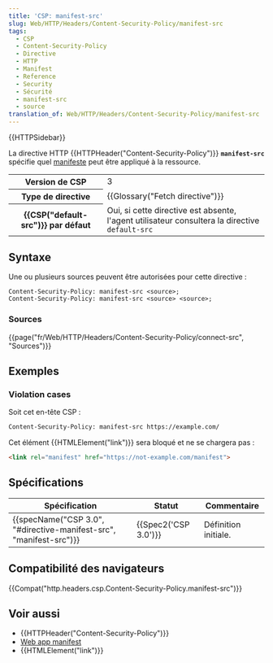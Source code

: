 ```yaml
---
title: 'CSP: manifest-src'
slug: Web/HTTP/Headers/Content-Security-Policy/manifest-src
tags:
  - CSP
  - Content-Security-Policy
  - Directive
  - HTTP
  - Manifest
  - Reference
  - Security
  - Sécurité
  - manifest-src
  - source
translation_of: Web/HTTP/Headers/Content-Security-Policy/manifest-src
---
```

{{HTTPSidebar}}

La directive HTTP {{HTTPHeader("Content-Security-Policy")}} **`manifest-src`** spécifie quel [manifeste](/en-US/docs/Web/Manifest) peut être appliqué à la ressource.

<table class="properties">
  <tbody>
    <tr>
      <th scope="row">Version de CSP</th>
      <td>3</td>
    </tr>
    <tr>
      <th scope="row">Type de directive</th>
      <td>{{Glossary("Fetch directive")}}</td>
    </tr>
    <tr>
      <th scope="row">{{CSP("default-src")}} par défaut</th>
      <td>
        Oui, si cette directive est absente, l'agent utilisateur consultera la
        directive <code>default-src</code>
      </td>
    </tr>
  </tbody>
</table>

## Syntaxe

Une ou plusieurs sources peuvent être autorisées pour cette directive :

    Content-Security-Policy: manifest-src <source>;
    Content-Security-Policy: manifest-src <source> <source>;

### Sources

{{page("fr/Web/HTTP/Headers/Content-Security-Policy/connect-src", "Sources")}}

## Exemples

### Violation cases

Soit cet en-tête CSP :

```bash
Content-Security-Policy: manifest-src https://example.com/
```

Cet élément {{HTMLElement("link")}} sera bloqué et ne se chargera pas :

```html
<link rel="manifest" href="https://not-example.com/manifest">
```

## Spécifications

| Spécification                                                                            | Statut                       | Commentaire          |
| ---------------------------------------------------------------------------------------- | ---------------------------- | -------------------- |
| {{specName("CSP 3.0", "#directive-manifest-src", "manifest-src")}} | {{Spec2('CSP 3.0')}} | Définition initiale. |

## Compatibilité des navigateurs

{{Compat("http.headers.csp.Content-Security-Policy.manifest-src")}}

## Voir aussi

- {{HTTPHeader("Content-Security-Policy")}}
- [Web app manifest](/en-US/docs/Web/Manifest)
- {{HTMLElement("link")}}
